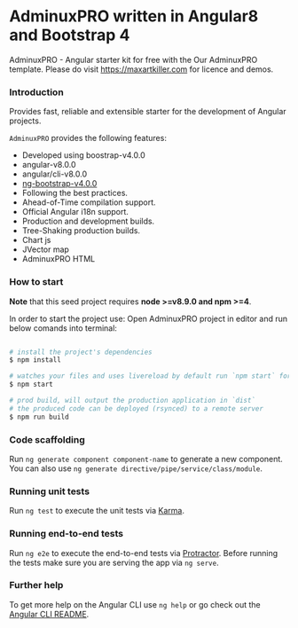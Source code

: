 # AdminuxPRO written in Angular8 and Bootstrap 4
AdminuxPRO - Angular starter kit for free with the Our AdminuxPRO template. 
Please do visit https://maxartkiller.com for licence and demos.


### Introduction

Provides fast, reliable and extensible starter for the development of Angular projects.

`AdminuxPRO` provides the following features:

*   Developed using boostrap-v4.0.0
*   angular-v8.0.0
*   angular/cli-v8.0.0
*   [ng-bootstrap-v4.0.0](https://github.com/ng-bootstrap/)
*   Following the best practices.
*   Ahead-of-Time compilation support.
*   Official Angular i18n support.
*   Production and development builds.
*   Tree-Shaking production builds.
*   Chart js
*   JVector map
*   AdminuxPRO HTML 

### How to start

**Note** that this seed project requires **node >=v8.9.0 and npm >=4**.

In order to start the project use:
Open AdminuxPRO project in editor and run below comands into terminal:
```bash

# install the project's dependencies
$ npm install

# watches your files and uses livereload by default run `npm start` for a dev server. Navigate to `http://localhost:4200/`. The app will automatically reload if you change any of the source files.
$ npm start

# prod build, will output the production application in `dist`
# the produced code can be deployed (rsynced) to a remote server
$ npm run build

```

### Code scaffolding

Run `ng generate component component-name` to generate a new component. You can also use `ng generate directive/pipe/service/class/module`.

### Running unit tests

Run `ng test` to execute the unit tests via [Karma](https://karma-runner.github.io).

### Running end-to-end tests

Run `ng e2e` to execute the end-to-end tests via [Protractor](http://www.protractortest.org/).
Before running the tests make sure you are serving the app via `ng serve`.

### Further help

To get more help on the Angular CLI use `ng help` or go check out the [Angular CLI README](https://github.com/angular/angular-cli/blob/master/README.md).
